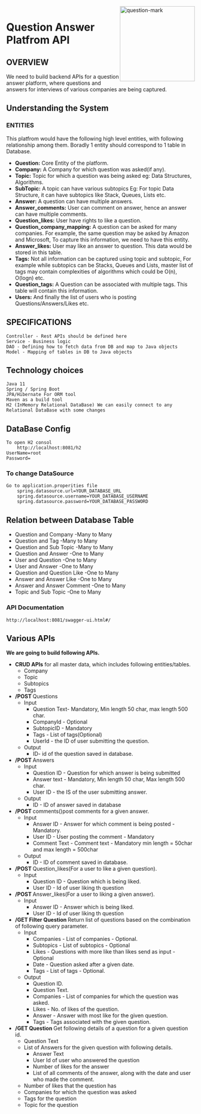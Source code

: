 <img align= right width = 200 src="https://us.v-cdn.net/6031544/uploads/editor/ac/j3835e181avs.gif" alt = "question-mark"/>

<h1>Question Answer Platfrom API</h1>

## OVERVIEW
We need to build backend APIs for a question answer platform, where questions and answers for
interviews of various companies are being captured. 


## Understanding the System

### ENTITIES 

<p>This platfrom would have the following high level entities, with following relationship among them. Boradly 1 entity should correspond to 1 table in Database. </p>
<ul>
  <li><strong>Question:</strong> Core Entity of the platform.</li>
  <li><strong>Company:</strong> A Company for which question was asked(if any).</li>
  <li><strong>Topic:</strong> Topic for which a question was being asked eg: Data Structures, Algorithms.</li>
  <li><strong>SubTopic:</strong> A topic can have various subtopics Eg: For topic Data Structure, it can have subtopics like Stack, Queues, Lists etc.</li>
  <li><strong>Answer:</strong> A question can have multiple answers.</li>
  <li><strong>Answer_comments:</strong> User can comment on answer, hence an answer can have multiple comments.</li>
  <li><strong>Question_likes:</strong> User have rights to like a question.</li>
  <li><strong>Question_company_mapping:</strong> A question can be asked for many companies. For example, the same question may be asked by Amazon and Microsoft, To capture this information, we need to have this entity.</li>
  <li><strong>Answer_likes:</strong> User may like an answer to question. This data would be stored in this table.</li>
  <li><strong>Tags:</strong> Not all information can be captured using topic and subtopic, For example while subtopics can be Stacks, Queues and Lists, master list of tags may contain complexities of algorithms which could be O(n), O(logn) etc.</li>
  <li><strong>Question_tags:</strong> A Question can be associated with multiple tags. This table will contain this information.</li>
  <li><strong>Users:</strong> And finally the list of users who is posting Questions/Answers/Likes etc.</li>
</ul>

## SPECIFICATIONS

	Controller - Rest APIs should be defined here
	Service - Business logic
	DAO - Defining how to fetch data from DB and map to Java objects
	Model - Mapping of tables in DB to Java objects
	
	
## Technology choices

	Java 11 
	Spring / Spring Boot
	JPA/Hibernate For ORM tool
	Maven as a build tool
	H2 (InMemory Relational DataBase) We can easily connect to any Relational DataBase with some changes

## DataBase Config

	To open H2 consol 
		http://localhost:8081/h2
	UserName=root
	Password=
	
### To change DataSource
    Go to application.properities file 
    	spring.datasource.url=YOUR_DATABASE_URL
    	spring.datasource.username=YOUR_DATABASE_USERNAME
    	spring.datasource.password=YOUR_DATABASE_PASSWORD

## Relation between Database Table

 <ul>
      <li>Question and Company -Many to Many</li>
      <li>Question and Tag -Many to Many</li>
      <li>Question and Sub Topic -Many to Many</li>
      <li>Question and Answer -One to Many</li>
	  <li>User and Question -One to Many</li>
	  <li>User and Answer -One to Many</li>
      <li>Question and Question Like -One to Many</li>
      <li>Answer and Answer Like -One to Many</li>
      <li>Answer and Answer Comment -One to Many</li>
      <li>Topic  and Sub Topic -One to Many</li>
    </ul>

### API  Documentation
```
http://localhost:8081/swagger-ui.html#/
```

## Various APIs
<strong>We are going to build following APIs.</strong>
<ul>
  <li><strong>CRUD APIs</strong> for all master data, which includes following entities/tables.
    <ul>
      <li>Company</li>
      <li>Topic</li>
      <li>Subtopics</li>
      <li>Tags</li>
    </ul>
  
  </li>

  <li><strong>/POST </strong>Questions
    <ul>
      <li>Input
        <ul>
          <li>Question Text- Mandatory, Min length 50 char, max length 500 char.</li>
          <li>CompanyId - Optional</li>
          <li>SubtopicID - Mandatory</li>
          <li>Tags - List of tags(Optional)</li>
          <li>UserId - the ID of user submitting the question.</li>
        </ul>
      </li>
      <li>Output
        <ul>
          <li>ID- id of the question saved in database.</li>
        </ul>
      </li>
    </ul>
  </li>

  <li><strong>/POST </strong>Answers
    <ul>
      <li>Input
        <ul>
          <li>Question ID - Question for which answer is being submitted</li>
          <li>Answer text - Mandatory, Min length 50 char, Max length 500 char.</li>
          <li>User ID - the IS of the user submitting answer.</li>
        </ul>
      </li>
      <li>Output
        <ul>
          <li>ID - ID of answer saved in database</li>
        </ul>
      </li>
    </ul>
  </li>

  <li><strong>/POST </strong>comments()post comments for a given answer.
    <ul>
      <li>Input
        <ul>
          <li>Answer ID - Answer for which comment is being posted - Mandatory.</li>
          <li>User ID - User posting the comment - Mandatory</li>
          <li>Comment Text - Comment text - Mandatory min length = 50char and max length = 500char</li>
        </ul>
      </li>
      <li>Output
        <ul>
          <li>ID - ID of comment saved in database.</li>
        </ul>
      </li>
    </ul>
  </li>
  
  <li><strong>/POST </strong>Question_likes(For a user to like a given question).
    <ul>
      <li>Input
        <ul>
          <li>Question ID - Question which is being liked.</li>
          <li>User ID - Id of user liking th question</li>
        </ul>
      </li>
    </ul>
  </li>
  
  <li><strong>/POST </strong>Answer_likes(For a user to liking a given answer).
    <ul>
      <li>Input
        <ul>
          <li>Answer ID - Answer which is being liked.</li>
          <li>User ID - Id of user liking th question</li>
        </ul>
      </li>
    </ul>
  </li>

  <li><strong>/GET Filter Question </strong>Return list of questions based on the combination of following query parameter.
    <ul>
      <li>Input
        <ul>
          <li>Companies - List of companies - Optional.</li>
          <li>Subtopics - List of subtopics - Optional</li>
          <li>Likes - Questions with more like than likes send as input - Optional</li>
          <li>Date - Question asked after a given date.</li>
          <li>Tags - List of tags - Optional.</li>
        </ul>
      </li>
      <li>Output
        <ul>
          <li>Question ID.</li>
          <li>Question Text.</li>
          <li>Companies - List of companies for which the question was asked.</li>
          <li>Likes - No. of likes of the question.</li>
          <li>Answer - Answer with most like for the given question.</li>
          <li>Tags - Tags associated with the given question.</li>
        </ul>
      </li>
    </ul>
  </li>

  <li><strong>/GET Question </strong>Get following details of a question for a given question id.
    <ul>
      <li>Question Text</li>
      <li>List of Answers for the given question with following details.
        <ul>
          <li>Answer Text</li>
          <li>User Id of user who answered the question</li>
          <li>Number of likes for the answer</li>
          <li>List of all comments of the answer, along with the date and user who made the comment.</li>
        </ul>
      </li>
      <li>Number of likes that the question has</li>
      <li>Companies for which the question was asked</li>
      <li>Tags for the question</li>
      <li>Topic for the question</li>
    </ul>
  </li>
</ul>



	

